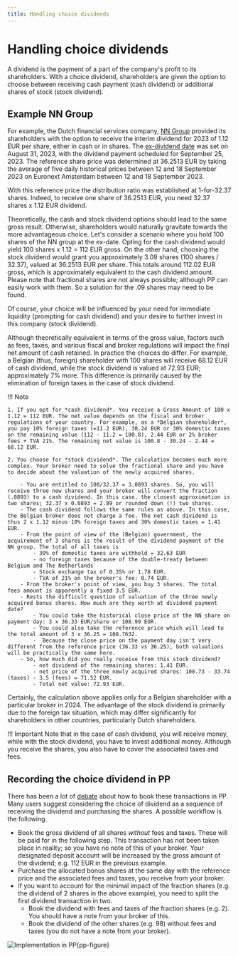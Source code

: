 ```yaml
---
title: Handling choice dividends
---
```

# Handling choice dividends

A dividend is the payment of a part of the company's profit to its shareholders. With a choice dividend, shareholders are given the option to choose between receiving cash payment (cash dividend) or additional shares of stock (stock dividend).

## Example NN Group

For example, the Dutch financial services company, [NN Group](https://www.nn-group.com/investors/share-information/dividend-policy-and-dividend-history.htm) provided its shareholders with the option to receive the interim dividend for 2023 of 1.12 EUR per share, either in cash or in shares. The [ex-dividend date](../concepts/PP-terminology.md) was set on August 31, 2023, with the dividend payment scheduled for September 25, 2023. The reference share price was determined at 36.2513 EUR by taking the average of five daily historical prices between 12 and 18 September 2023 on Euronext Amsterdam between 12 and 18 September 2023.

With this reference price the distribution ratio was established at 1-for-32.37 shares. Indeed, to receive one share of 36.2513 EUR, you need 32.37 shares x 1.12 EUR dividend.

Theoretically, the cash and stock dividend options should lead to the same gross result. Otherwise, shareholders would naturally gravitate towards the more advantageous choice. Let's consider a scenario where you hold 100 shares of the NN group at the ex-date. Opting for the cash dividend would yield 100 shares x 1.12 = 112 EUR gross. On the other hand, choosing the stock dividend would grant you approximately 3.09 shares (100 shares / 32.37), valued at 36.2513 EUR per share. This totals around 112.02 EUR gross, which is approximately equivalent to the cash dividend amount. Please note that fractional shares are not always possible; although PP can easily work with them. So a solution for the .09 shares may need to be found.

Of course, your choice will be influenced by your need for immediate liquidity (prompting for cash dividend) and your desire to further invest in this company (stock dividend).

Although theoretically equivalent in terms of the gross value, factors such as fees, taxes, and various fiscal and broker regulations will impact the final net amount of cash retained. In practice the choices do differ. For example, a Belgian (thus, foreign) shareholder with 100 shares will receive 68.12 EUR of cash dividend, while the stock dividend is valued at 72.93 EUR; approximately 7% more. This difference is primarily caused by the elimination of foreign taxes in the case of stock dividend.

!!! Note

    1. If you opt for *cash dividend*. You receive a Gross Amount of 100 x 1.12 = 112 EUR. The net value depends on the fiscal and broker regulations of your country. For example, as a *Belgian shareholder*, you pay 10% foreign taxes (=11.2 EUR), 30.24 EUR or 30% domestic taxes on the remaining value (112 - 11.2 = 100.8), 2.44 EUR or 2% broker fees + TVA 21%. The remaining net value is 100.8 - 30.24 - 2.44 = 68.12 EUR.

    2. You choose for *stock dividend*. The calculation becomes much more complex. Your broker need to solve the fractional share and you have to decide about the valuation of the newly acquired shares.

        - You are entitled to 100/32.37 = 3.0893 shares. So, you will receive three new shares and your broker will convert the fraction (.0893) to a cash dividend. In this case, the closest approximation is two shares; 32.37 x 0.0893 = 2.89 or rounded down (!) two shares.
        - The cash dividend follows the same rules as above. In this case, the Belgian broker does not charge a fee. The net cash dividend is thus 2 x 1.12 minus 10% foreign taxes and 30% domestic taxes = 1.41 EUR.
        - From the point of view of the (Belgian) government, the acquirement of 3 shares is the result of the dividend payment of the NN group. The total of all taxes is 
            - 30% of domestic taxes are withheld = 32.63 EUR
            - no foreign taxes because of the double-treaty between Belgium and The Netherlands
            - Stock exchange tax of 0.35% or 1.78 EUR.
            - TVA of 21% on the broker's fee: 0.74 EUR.
        - From the broker's point of view, you buy 3 shares. The total fees amount is apparently a fixed 3.5 EUR.
        - Rests the difficult question of valuation of the three newly acquired bonus shares. How much are they worth at dividend payment date? 
            - You could take the historical close price of the NN share on payment day: 3 x 36.33 EUR/share or 108.99 EUR.
            - You could also take the reference price which will lead to the total amount of 3 x 36.25 = 108.7632.
            -  Because the close price on the payment day isn't very different from the reference price (36.33 vs 36.25), both valuations will be practically the same here.
        - So, how much did you really receive from this stock dividend?
            - net dividend of the remaining shares: 1.41 EUR.
            - net price of the three newly acquired shares: 108.73 - 33.74 (taxes) - 3.5 (fees) = 71.52 EUR.
            - Total net value: 72.93 EUR.

Certainly, the calculation above applies only for a Belgian shareholder with a particular broker in 2024. The advantage of the stock dividend is primarily due to the foreign tax situation, which may differ significantly for shareholders in other countries, particularly Dutch shareholders.

!!! Important
    Note that in the case of cash dividend, you will receive money, while with the stock dividend, you have to invest additional money. Although you receive the shares, you also have to cover the associated taxes and fees.

## Recording the choice dividend in PP

There has been a lot of [debate](https://forum.portfolio-performance.info/t/dividend-paid-in-security-stock-dividend-reinvestment-plan-drip/13828/16) about how to book these transactions in PP. Many users suggest considering the choice of dividend as a sequence of receiving the dividend and purchasing the shares. A possible workflow is the following.

  - Book the gross dividend of all shares *without* fees and taxes. These will be paid for in the following step. This transaction has not been taken place in reality; so you have no note of this of your broker. Your designated deposit account will be increased by the gross amount of the dividend; e.g. 112 EUR in the previous example.
  - Purchase the allocated bonus shares at the same day with the reference price and the associated fees and taxes, you receive from your broker.
  - If you want to account for the minimal impact of the fraction shares (e.g. the dividend of 2 shares in the above example), you need to split the first dividend transaction in two.
    -  Book the dividend with fees and taxes of the fraction shares (e.g. 2). You should have a note from your broker of this.
    - Book the dividend of the other shares (e.g. 98) without fees and taxes (you do not have a note from your broker).

![Implementation in PP](images/reinvesting-dividends-pp-implementation.png){pp-figure}


